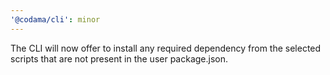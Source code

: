 ```yaml
---
'@codama/cli': minor
---
```


The CLI will now offer to install any required dependency from the selected scripts that are not present in the user package.json.
